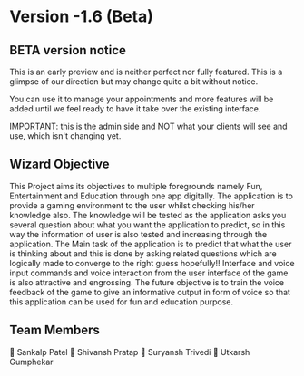 # Version -1.6 (Beta)

## BETA version notice
This is an early preview and is neither perfect nor fully featured. This is a glimpse of our direction but may change quite a bit without notice.

You can use it to manage your appointments and more features will be added until we feel ready to have it take over the existing interface.

IMPORTANT: this is the admin side and NOT what your clients will see and use, which isn't changing yet.



## Wizard Objective
This Project aims its objectives to multiple foregrounds namely Fun, Entertainment and Education through one app digitally. The application is to provide a gaming environment to the user whilst checking his/her knowledge also. The knowledge will be tested as the application asks you several question about what you want the application to predict, so in this way the information of user is also tested and increasing through the application. The Main task of the application is to predict that what the user is thinking about and this is done by asking related questions which are logically made to converge to the right guess hopefully!! Interface and voice input commands and voice interaction from the user interface of the game is also attractive and engrossing. The future objective is to train the voice feedback of the game to give an informative output in form of voice so that this application can be used for fun and education purpose.



## Team Members
👦 Sankalp Patel
👦 Shivansh Pratap
👦 Suryansh Trivedi
👦 Utkarsh Gumphekar
